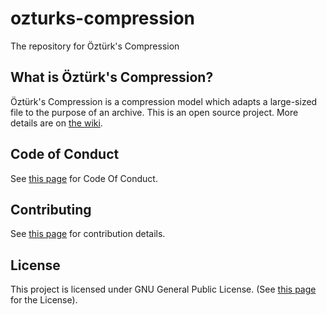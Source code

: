 # ozturks-compression
The repository for Öztürk's Compression

## What is Öztürk's Compression?
Öztürk's Compression is a compression model which adapts a large-sized file to the purpose of an archive.
This is an open source project.
More details are on [the wiki](https://github.com/CadmiumC48/ozturks-compression/wiki).

## Code of Conduct

See [this page](https://github.com/CadmiumC48/ozturks-compression/blob/main/CODE_OF_CONDUCT.md) for Code Of Conduct.

## Contributing

See [this page](https://github.com/CadmiumC48/ozturks-compression/blob/main/CONTRIBUTING.md) for contribution details.

## License

This project is licensed under GNU General Public License.
(See [this page](https://github.com/CadmiumC48/ozturks-compression/blob/main/LICENSE) for the License).




